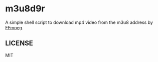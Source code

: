 # m3u8d9r

A simple shell script to download mp4 video from the m3u8 address by [FFmpeg](https://www.ffmpeg.org/).

## LICENSE

MIT
